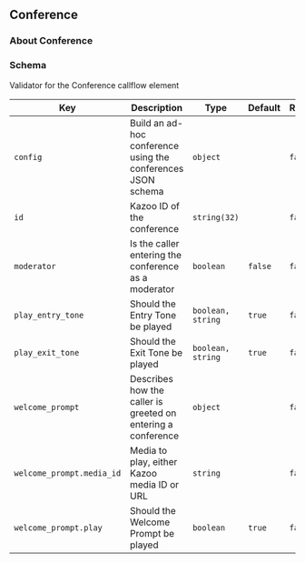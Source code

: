 ## Conference

### About Conference

### Schema

Validator for the Conference callflow element

Key | Description | Type | Default | Required
--- | ----------- | ---- | ------- | --------
`config` | Build an ad-hoc conference using the conferences JSON schema | `object` |   | `false`
`id` | Kazoo ID of the conference | `string(32)` |   | `false`
`moderator` | Is the caller entering the conference as a moderator | `boolean` | `false` | `false`
`play_entry_tone` | Should the Entry Tone be played | `boolean, string` | `true` | `false`
`play_exit_tone` | Should the Exit Tone be played | `boolean, string` | `true` | `false`
`welcome_prompt` | Describes how the caller is greeted on entering a conference | `object` |   | `false`
`welcome_prompt.media_id` | Media to play, either Kazoo media ID or URL | `string` |   | `false`
`welcome_prompt.play` | Should the Welcome Prompt be played | `boolean` | `true` | `false`
